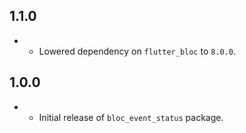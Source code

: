 ## 1.1.0

* - Lowered dependency on `flutter_bloc` to `8.0.0`.

## 1.0.0

* - Initial release of `bloc_event_status` package.
